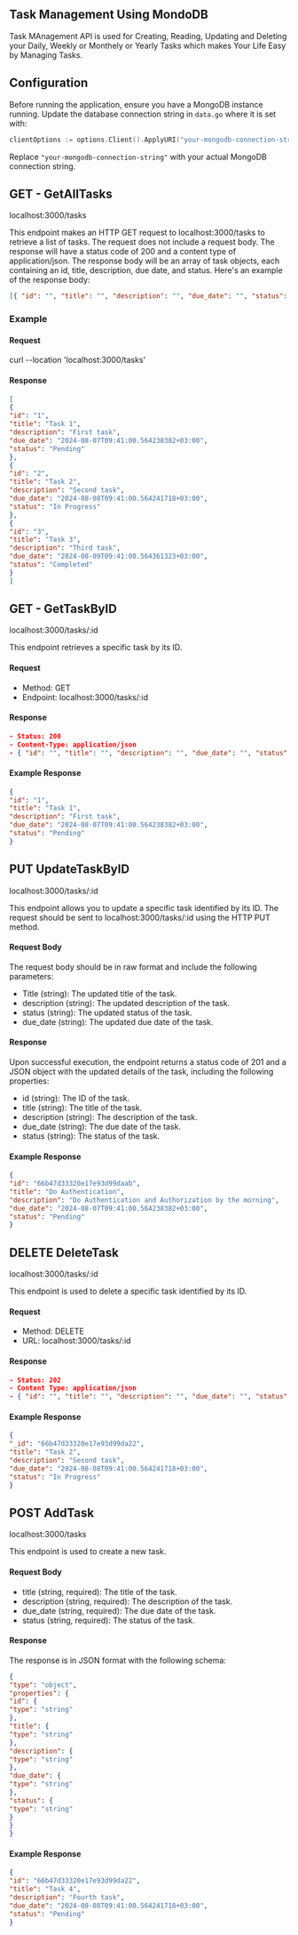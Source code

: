 ## Task Management Using MondoDB

Task MAnagement API is used for Creating, Reading, Updating and Deleting your Daily, Weekly or Monthely or Yearly Tasks which makes Your Life Easy by Managing Tasks.

## Configuration

Before running the application, ensure you have a MongoDB instance running. Update the database connection string in `data.go` where it is set with:

```go
clientOptions := options.Client().ApplyURI("your-mongodb-connection-string")
```

Replace `"your-mongodb-connection-string"` with your actual MongoDB connection string.

## GET - GetAllTasks

localhost:3000/tasks

This endpoint makes an HTTP GET request to localhost:3000/tasks to retrieve a list of tasks. The request does not include a request body. The response will have a status code of 200 and a content type of application/json. The response body will be an array of task objects, each containing an id, title, description, due date, and status. Here's an example of the response body:

```json
[{ "id": "", "title": "", "description": "", "due_date": "", "status": "" }]
```

### Example

#### Request

curl --location 'localhost:3000/tasks'

#### Response
```json
[
{
"id": "1",
"title": "Task 1",
"description": "First task",
"due_date": "2024-08-07T09:41:00.564238382+03:00",
"status": "Pending"
},
{
"id": "2",
"title": "Task 2",
"description": "Second task",
"due_date": "2024-08-08T09:41:00.564241718+03:00",
"status": "In Progress"
},
{
"id": "3",
"title": "Task 3",
"description": "Third task",
"due_date": "2024-08-09T09:41:00.564361323+03:00",
"status": "Completed"
}
]
```

## GET - GetTaskByID

localhost:3000/tasks/:id

This endpoint retrieves a specific task by its ID.

#### Request

- Method: GET
- Endpoint: localhost:3000/tasks/:id

#### Response
```json
- Status: 200
- Content-Type: application/json
- { "id": "", "title": "", "description": "", "due_date": "", "status": ""}
```
#### Example Response
```json
{
"id": "1",
"title": "Task 1",
"description": "First task",
"due_date": "2024-08-07T09:41:00.564238382+03:00",
"status": "Pending"
}
```

## PUT UpdateTaskByID

localhost:3000/tasks/:id

This endpoint allows you to update a specific task identified by its ID. The request should be sent to localhost:3000/tasks/:id using the HTTP PUT method.

#### Request Body

The request body should be in raw format and include the following parameters:

- Title (string): The updated title of the task.
- description (string): The updated description of the task.
- status (string): The updated status of the task.
- due_date (string): The updated due date of the task.

#### Response

Upon successful execution, the endpoint returns a status code of 201 and a JSON object with the updated details of the task, including the following properties:

- id (string): The ID of the task.
- title (string): The title of the task.
- description (string): The description of the task.
- due_date (string): The due date of the task.
- status (string): The status of the task.

#### Example Response
```json
{
"id": "66b47d33320e17e93d99daab",
"title": "Do Authentication",
"description": "Do Authentication and Authorization by the morning",
"due_date": "2024-08-07T09:41:00.564238382+03:00",
"status": "Pending"
}
```
## DELETE DeleteTask

localhost:3000/tasks/:id

This endpoint is used to delete a specific task identified by its ID.

#### Request

- Method: DELETE
- URL: localhost:3000/tasks/:id

#### Response
```json
- Status: 202
- Content Type: application/json
- { "id": "", "title": "", "description": "", "due_date": "", "status": ""}
```
#### Example Response
```json
{
"_id": "66b47d33320e17e93d99da22",
"title": "Task 2",
"description": "Second task",
"due_date": "2024-08-08T09:41:00.564241718+03:00",
"status": "In Progress"
}
```
## POST AddTask

localhost:3000/tasks

This endpoint is used to create a new task.

#### Request Body

- title (string, required): The title of the task.
- description (string, required): The description of the task.
- due_date (string, required): The due date of the task.
- status (string, required): The status of the task.

#### Response

The response is in JSON format with the following schema:
```json
{
"type": "object",
"properties": {
"id": {
"type": "string"
},
"title": {
"type": "string"
},
"description": {
"type": "string"
},
"due_date": {
"type": "string"
},
"status": {
"type": "string"
}
}
}
```
#### Example Response
```json
{
"id": "66b47d33320e17e93d99da22",
"title": "Task 4",
"description": "Fourth task",
"due_date": "2024-08-08T09:41:00.564241718+03:00",
"status": "Pending"
}
```
